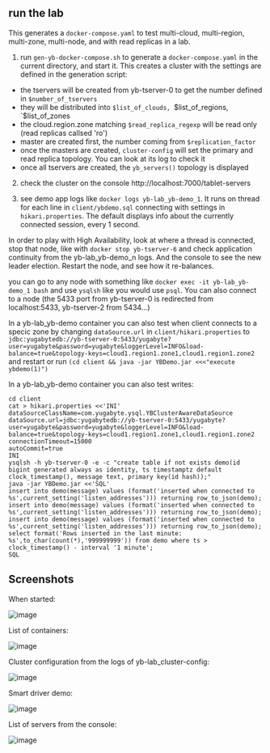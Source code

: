 ## run the lab

This generates a `docker-compose.yaml` to test multi-cloud, multi-region, multi-zone, multi-node, and with read replicas in a lab.

1. run `gen-yb-docker-compose.sh` to generate a `docker-compose.yaml` in the current directory, and start it. This creates a cluster with the settings are defined in the generation script:
 - the tservers will be created from yb-tserver-0 to get the number defined in `$number_of_tservers`
 - they will be distributed into `$list_of_clouds, `$list_of_regions, `$list_of_zones
 - the cloud.region.zone matching `$read_replica_regexp` will be read only (read replicas callsed 'ro')
 - master are created first, the number coming from `$replication_factor`
 - once the masters are created, `cluster-config` will set the primary and read replica topology. You can look at its log to check it
 - once all tservers are created, the `yb_servers()` topology is displayed

2. check the cluster on the console http://localhost:7000/tablet-servers

3. see demo app logs like `docker logs yb-lab_yb-demo_1`. It runs on thread for each line in `client/ybdemo.sql` connecting with settings in `hikari.properties`. The default displays info about the currently connected session, every 1 second. 

In order to play with High Availability, look at where a thread is connected, stop that node, like with `docker stop yb-tserver-6` and check application continuity from the yb-lab_yb-demo_n logs. And the console to see the new leader election. Restart the node, and see how it re-balances.

you can go to any node with something like `docker exec -it yb-lab_yb-demo_1 bash` and use `ysqlsh` like you would use `psql`. You can also connect to a node (the 5433 port from yb-tserver-0 is redirected from localhost:5433, yb-tserver-2 from 5434...)

In a yb-lab_yb-demo container you can also test when client connects to a specic zone by changing `dataSource.url` in `client/hikari.properties` to `jdbc:yugabytedb://yb-tserver-0:5433/yugabyte?user=yugabyte&password=yugabyte&loggerLevel=INFO&load-balance=true&topology-keys=cloud1.region1.zone1,cloud1.region1.zone2` and restart or run `(cd client && java -jar YBDemo.jar <<<"execute ybdemo(1)")`

In a yb-lab_yb-demo container you can also test writes:
```
cd client
cat > hikari.properties <<'INI'
dataSourceClassName=com.yugabyte.ysql.YBClusterAwareDataSource
dataSource.url=jdbc:yugabytedb://yb-tserver-0:5433/yugabyte?user=yugabyte&password=yugabyte&loggerLevel=INFO&load-balance=true&topology-keys=cloud1.region1.zone1,cloud1.region1.zone2
connectionTimeout=15000
autoCommit=true
INI
ysqlsh -h yb-tserver-0 -e -c "create table if not exists demo(id bigint generated always as identity, ts timestamptz default clock_timestamp(), message text, primary key(id hash));"
java -jar YBDemo.jar <<'SQL'
insert into demo(message) values (format('inserted when connected to %s',current_setting('listen_addresses'))) returning row_to_json(demo);
insert into demo(message) values (format('inserted when connected to %s',current_setting('listen_addresses'))) returning row_to_json(demo);
insert into demo(message) values (format('inserted when connected to %s',current_setting('listen_addresses'))) returning row_to_json(demo);
select format('Rows inserted in the last minute: %s',to_char(count(*),'999999999')) from demo where ts > clock_timestamp() - interval '1 minute';
SQL
```

## Screenshots

When started:

![image](https://user-images.githubusercontent.com/33070466/150552326-9d48f8d6-be31-405f-9506-2d7af65c6c49.png)

List of containers:

![image](https://user-images.githubusercontent.com/33070466/150541577-065967bc-4069-4eed-b939-3ac9a7d45bd5.png)

Cluster configuration from the logs of yb-lab_cluster-config:

![image](https://user-images.githubusercontent.com/33070466/150541630-c15da94d-e2a2-4492-a95c-0502d34109c2.png)

Smart driver demo:

![image](https://user-images.githubusercontent.com/33070466/150541806-2fba911b-c565-4cfc-a3f1-8edac6a3084d.png)

List of servers from the console:

![image](https://user-images.githubusercontent.com/33070466/150541890-b67e2540-9526-41fa-81a0-206831deb30a.png)


